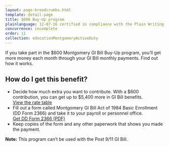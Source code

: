 ```yaml
---
layout: page-breadcrumbs.html
template: detail-page
title: $600 Buy-Up program
plainlanguage: 12-07-16 certified in compliance with the Plain Writing Act
concurrence: incomplete
order: 11
collection: educationMontgomeryActiveDuty
---
```


<div class="va-introtext">

If you take part in the $600 Montgomery GI Bill Buy-Up program, you’ll get more money each month through your GI Bill monthly payments. Find out how it works.

</div>

## How do I get this benefit?

- Decide how much extra you want to contribute. With a $600 contribution, you can get up to $5,400 more in GI Bill benefits. <br>[View the rate table](https://www.benefits.va.gov/gibill/resources/benefits_resources/rates/600_buyup.asp)
- Fill out a form called Montgomery GI Bill Act of 1984 Basic Enrollment (DD Form 2366) and take it to your payroll or personnel office. <br> [Get DD Form 2366 (PDF)](http://www.esd.whs.mil/Portals/54/Documents/DD/forms/dd/dd2366.pdf)
- Keep copies of the form and any other paperwork that shows you made the payment.

**Note:** This program can’t be used with the Post 9/11 GI Bill.
